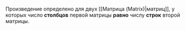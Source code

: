Произведение определено для двух [[Матрица (Matrix)|матриц]], у которых число **столбцов** первой матрицы **равно** числу **строк** второй матрицы.